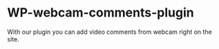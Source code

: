 # WP-webcam-comments-plugin
With our plugin you can add video comments from webcam right on the site.
